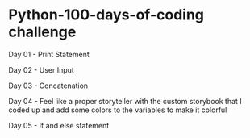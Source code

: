 # Python-100-days-of-coding challenge

Day 01 - Print Statement

Day 02 - User Input

Day 03 - Concatenation

Day 04 - Feel like a proper storyteller with the custom storybook that I coded up and add some colors to the variables to make it colorful

Day 05 - If and else statement
